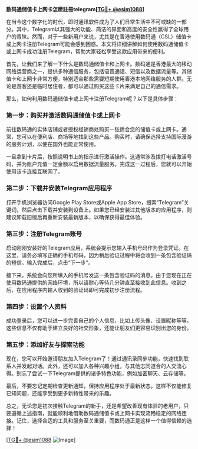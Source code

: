 **数码通储值卡上网卡怎麽註冊telegram[[TG💪+ @esim1088](https://t.me/s/esim1088)]**

在当今这个数字化的时代，即时通讯软件成为了人们日常生活中不可或缺的一部分。其中，Telegram以其强大的功能、简洁的界面和高度的安全性赢得了全球用户的青睐。然而，对于一些新用户来说，尤其是在香港使用数码通（CSL）储值卡或上网卡注册Telegram可能会感到困惑。本文将详细讲解如何使用数码通储值卡或上网卡成功注册Telegram，帮助大家轻松享受这款应用带来的便利。

首先，让我们来了解一下什么是数码通储值卡和上网卡。数码通是香港最大的移动网络运营商之一，提供多种通信服务，包括语音通话、短信以及数据流量等。其储值卡和上网卡非常方便，特别适合那些需要短期使用香港本地网络服务的人群。无论是游客还是临时居住者，都可以通过购买这些卡片来满足自己的通信需求。

那么，如何利用数码通储值卡或上网卡注册Telegram呢？以下是具体步骤：

### 第一步：购买并激活数码通储值卡或上网卡

前往数码通的实体店铺或者授权经销商处购买一张适合您的储值卡或上网卡。通常，您可以在便利店、商场等地找到这些产品。购买时，请确保选择支持国际漫游的服务计划，以便在国外也能正常使用。

一旦拿到卡片后，按照说明书上的指示进行激活操作。这通常涉及拨打电话激活号码，并为账户充值一定金额以启用数据流量服务。完成这一过程后，您就可以开始使用该卡连接互联网了。

### 第二步：下载并安装Telegram应用程序

打开手机浏览器访问Google Play Store或Apple App Store，搜索“Telegram”关键词，然后点击下载并安装到设备上。如果您已经安装过其他版本的应用程序，则建议卸载旧版后再重新安装最新版本，以确保获得最佳体验。

### 第三步：注册Telegram账号

启动刚刚安装好的Telegram应用，系统会提示您输入手机号码作为登录凭证。在这里，请务必填写正确的手机号码，因为稍后验证过程中将会收到一条包含验证码的短信。输入完成后，点击“下一步”。

接下来，系统会向您所填入的手机号发送一条包含验证码的消息。由于您现在正在使用数码通提供的网络环境，所以请耐心等待几分钟直至接收到此信息。收到之后，在应用程序内输入收到的验证码即可完成初步注册流程。

### 第四步：设置个人资料

成功登录后，您可以进一步完善自己的个人信息，比如上传头像、设置昵称等等。这些信息不仅有助于建立良好的社交形象，还能让朋友们更容易识别出您的身份。

### 第五步：添加好友与探索功能

现在，您可以开始邀请朋友加入Telegram了！通过通讯录同步功能，快速找到联系人并发起对话。此外，还可以加入各种兴趣小组，与其他志同道合的人交流心得。别忘了尝试一下Telegram提供的诸多特色功能，例如加密聊天、云存储等。

最后，不要忘记定期检查更新通知，保持应用程序处于最新状态。这样不仅能修复已知问题，还能享受到更多新特性带来的乐趣。

总之，无论您是初次接触Telegram的新手，还是希望改善现有体验的老用户，只要遵循上述指南，就能顺利地借助数码通储值卡或上网卡实现流畅稳定的网络连接。记住，选择合适的工具和服务至关重要，而数码通正是这样一个值得信赖的选择！

[[TG💪+ @esim1088](https://t.me/s/esim1088) ![Image](https://i.postimg.cc/4NQfJmqS/Snipaste-2025-05-13-00-14-12.png)]